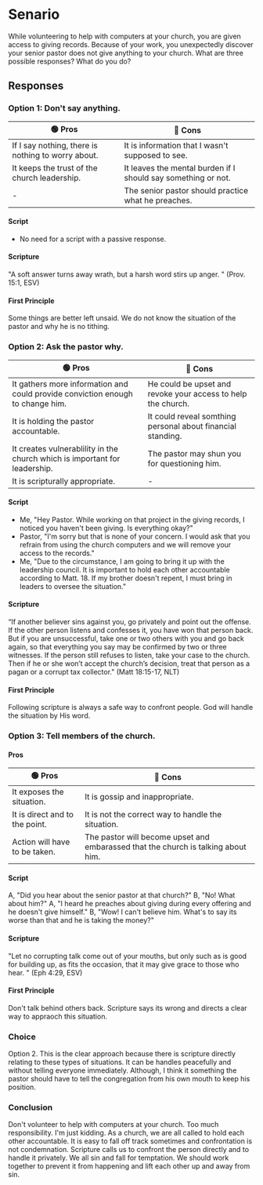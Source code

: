 # Senario
While volunteering to help with computers at your church, you are given access to giving records. Because of your work, you unexpectedly discover your senior pastor does not give anything to your church. What are three possible responses? What do you do?


## Responses
### Option 1: Don't say anything.
| 🟢 Pros | 🔴 Cons |
|-|-|
| If I say nothing, there is nothing to worry about. | It is information that I wasn't supposed to see.|
| It keeps the trust of the church leadership. | It leaves the mental burden if I should say something or not. |
|-| The senior pastor should practice what he preaches. |
#### Script
 - No need for a script with a passive response.
#### Scripture
"A soft answer turns away wrath, but a harsh word stirs up anger. " (Prov. 15:1, ESV)
#### First Principle
Some things are better left unsaid. We do not know the situation of the pastor and why he is no tithing.

### Option 2: Ask the pastor why.
| 🟢 Pros | 🔴 Cons |
|-|-|
| It gathers more information and could provide conviction enough to change him. | He could be upset and revoke your access to help the church. |
| It is holding the pastor accountable. | It could reveal somthing personal about financial standing. |
| It creates vulnerablility in the church which is important for leadership. | The pastor may shun you for questioning him. |
| It is scripturally appropriate. |-|
#### Script
- Me, "Hey Pastor. While working on that project in the giving records, I noticed you haven't been giving. Is everything okay?"
- Pastor, "I'm sorry but that is none of your concern. I would ask that you refrain from using the church computers and we will remove your access to the records."
- Me, "Due to the circumstance, I am going to bring it up with the leadership council. It is important to hold each other accountable according to Matt. 18. If my brother doesn't repent, I must bring in leaders to oversee the situation."
#### Scripture
“If another believer sins against you, go privately and point out the offense. If the other person listens and confesses it, you have won that person back. But if you are unsuccessful, take one or two others with you and go back again, so that everything you say may be confirmed by two or three witnesses. If the person still refuses to listen, take your case to the church. Then if he or she won’t accept the church’s decision, treat that person as a pagan or a corrupt tax collector." (Matt 18:15-17, NLT)
#### First Principle
Following scripture is always a safe way to confront people. God will handle the situation by His word.

### Option 3: Tell members of the church.
#### Pros
| 🟢 Pros | 🔴 Cons |
|-|-|
| It exposes the situation.| It is gossip and inappropriate. |
| It is direct and to the point.| It is not the correct way to handle the situation. |
| Action will have to be taken. | The pastor will become upset and embarassed that the church is talking about him. |
#### Script
A, "Did you hear about the senior pastor at that church?"
B, "No! What about him?"
A, "I heard he preaches about giving during every offering and he doesn't give himself."
B, "Wow! I can't believe him. What's to say its worse than that and he is taking the money?"
#### Scripture
"Let no corrupting talk come out of your mouths, but only such as is good for building up, as fits the occasion, that it may give grace to those who hear. " (Eph 4:29, ESV)
#### First Principle
Don't talk behind others back. Scripture says its wrong and directs a clear way to appraoch this situation.
### Choice
Option 2. This is the clear approach because there is scripture directly relating to these types of situations. It can be handles peacefully and without telling everyone immediately. Although, I think it something the pastor should have to tell the congregation from his own mouth to keep his position.
### Conclusion
Don't volunteer to help with computers at your church. Too much responsibility. I'm just kidding. As a church, we are all called to hold each other accountable. It is easy to fall off track sometimes and confrontation is not condemnation. Scripture calls us to confront the person directly and to handle it privately. We all sin and fall for temptation. We should work together to prevent it from happening and lift each other up and away from sin.
